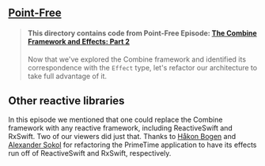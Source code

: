 ## [Point-Free](https://www.pointfree.co)

> #### This directory contains code from Point-Free Episode: [The Combine Framework and Effects: Part 2](https://www.pointfree.co/episodes/ep81-the-combine-framework-and-effects-part-2)
>
> Now that we've explored the Combine framework and identified its correspondence with the `Effect` type, let's refactor our architecture to take full advantage of it.

## Other reactive libraries

In this episode we mentioned that one could replace the Combine framework with any reactive framework, including ReactiveSwift and RxSwift. Two of our viewers did just that. Thanks to [Håkon Bogen](https://github.com/haaakon) and [Alexander Sokol](https://github.com/ixrevo) for refactoring the PrimeTime application to have its effects run off of ReactiveSwift and RxSwift, respectively.
